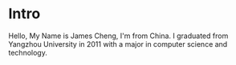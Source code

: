 # Intro

Hello, My Name is James Cheng, I'm from China.
I graduated from Yangzhou University in 2011 with a major in computer science and technology. 

